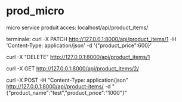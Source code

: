 # prod_micro
micro service produit
acces: localhost/api/product_items/

terminale:
curl -X PATCH http://127.0.0.1:8000/api/product_items/1 -H 'Content-Type: application/json' -d '{"product_price":600}'

 curl -X "DELETE" http://127.0.0.1:8000/api/product_items/1    
 
 curl -X GET http://127.0.0.1:8000/api/product_items/2/   
 
 curl -X POST -H "Content-Type: application/json" http://127.0.0.1:8000/api/product-items/ -d "{\"product_name\":\"test\",\"product_price\":\"1000\"}"
